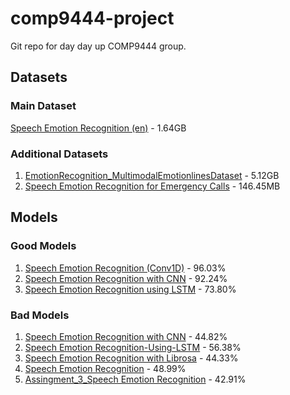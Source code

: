 # comp9444-project
Git repo for day day up COMP9444 group.

## Datasets
### Main Dataset
[Speech Emotion Recognition (en)](https://www.kaggle.com/datasets/dmitrybabko/speech-emotion-recognition-en) - 1.64GB
### Additional Datasets
1. [EmotionRecognition_MultimodalEmotionlinesDataset](https://huggingface.co/datasets/SpeechBigBench/EmotionRecognition_MultimodalEmotionlinesDataset) - 5.12GB
2. [Speech Emotion Recognition for Emergency Calls](https://www.kaggle.com/datasets/anuvagoyal/speech-emotion-recognition-for-emergency-calls) - 146.45MB

## Models
### Good Models
1. [Speech Emotion Recognition (Conv1D)](https://www.kaggle.com/code/dmitrybabko/speech-emotion-recognition-conv1d) - 96.03%
2. [Speech Emotion Recognition with CNN](https://www.kaggle.com/code/lkergalipatak/speech-emotion-recognition-with-cnn) - 92.24%
3. [Speech Emotion Recognition using LSTM](https://www.kaggle.com/code/blitzapurv/speech-emotion-recognition-using-lstm) - 73.80%
### Bad Models
1. [Speech Emotion Recognition with CNN](https://www.kaggle.com/code/ritzing/speech-emotion-recognition-with-cnn) - 44.82%
2. [Speech Emotion Recognition-Using-LSTM](https://www.kaggle.com/code/ashishsingh226/speech-emotion-recognition-using-lstm) - 56.38%
3. [Speech Emotion Recognition with Librosa](https://www.kaggle.com/code/krishnachary/speech-emotion-recognition-with-librosa) - 44.33%
4. [Speech Emotion Recognition](https://www.kaggle.com/code/ahmedabdelmon3m/speech-emotion-recognition) - 48.99%
5. [Assingment_3_Speech Emotion Recognition](https://www.kaggle.com/code/adhamkilani/assingment-3-speech-emotion-recognition/notebook) - 42.91%